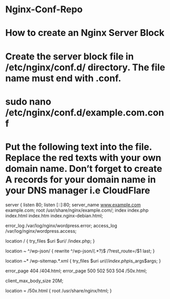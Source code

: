 # Nginx-Conf-Repo
# How to create an Nginx Server Block
# Create the server block file in /etc/nginx/conf.d/ directory. The file name must end with .conf.
# sudo nano /etc/nginx/conf.d/example.com.conf
# Put the following text into the file. Replace the red texts with your own domain name. Don’t forget to create A records for your domain name in your DNS manager i.e CloudFlare


server {
  listen 80;
  listen [::]:80;
  server_name www.example.com example.com;
  root /usr/share/nginx/example.com/;
  index index.php index.html index.htm index.nginx-debian.html;

  error_log /var/log/nginx/wordpress.error;
  access_log /var/log/nginx/wordpress.access;

  location / {
    try_files $uri $uri/ /index.php;
  }

   location ~ ^/wp-json/ {
     rewrite ^/wp-json/(.*?)$ /?rest_route=/$1 last;
   }

  location ~* /wp-sitemap.*\.xml {
    try_files $uri $uri/ /index.php$is_args$args;
  }

  error_page 404 /404.html;
  error_page 500 502 503 504 /50x.html;

  client_max_body_size 20M;

  location = /50x.html {
    root /usr/share/nginx/html;
  }
